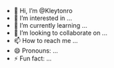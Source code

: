 - 👋 Hi, I’m @Kleytonro
- 👀 I’m interested in ...
- 🌱 I’m currently learning ...
- 💞️ I’m looking to collaborate on ...
- 📫 How to reach me ...
- 😄 Pronouns: ...
- ⚡ Fun fact: ...

<!---
Kleytonro/Kleytonro is a ✨ special ✨ repository because its `README.md` (this file) appears on your GitHub profile.
You can click the Preview link to take a look at your changes.
--->
